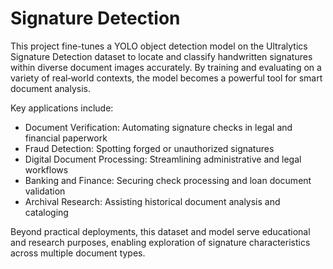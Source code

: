 # Signature Detection

This project fine-tunes a YOLO object detection model on the Ultralytics Signature Detection dataset to locate and classify handwritten signatures within diverse document images accurately. By training and evaluating on a variety of real‐world contexts, the model becomes a powerful tool for smart document analysis.

Key applications include:
- Document Verification: Automating signature checks in legal and financial paperwork
- Fraud Detection: Spotting forged or unauthorized signatures
- Digital Document Processing: Streamlining administrative and legal workflows
- Banking and Finance: Securing check processing and loan document validation
- Archival Research: Assisting historical document analysis and cataloging

Beyond practical deployments, this dataset and model serve educational and research purposes, enabling exploration of signature characteristics across multiple document types.
